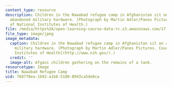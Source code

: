 ```yaml
---
content_type: resource
description: Children in the Nawabad refugee camp in Afghanistan sit on a piece of
  abandoned military hardware. (Photograph by Martin Adler/Panos Pictures. Courtesy
  of National Institutes of Health.)
file: /media/https%3A/open-learning-course-data-rc.s3.amazonaws.com/17-504-ethnic-politics-i-fall-2003/768770ea1b92a1b851808943ca5de0ca_17-504f03.jpg
file_type: image/jpeg
image_metadata:
  caption: Children in the Nawabad refugee camp in Afghanistan sit on a piece of abandoned
    military hardware. (Photograph by Martin Adler/Panos Pictures. Courtesy of [National
    Institutes of Health](http://www.nih.gov/).)
  credit: ''
  image-alt: Afgani children gathering on the remains of a tank.
resourcetype: Image
title: Nawabad Refugee Camp
uid: 768770ea-1b92-a1b8-5180-8943ca5de0ca
---
```


